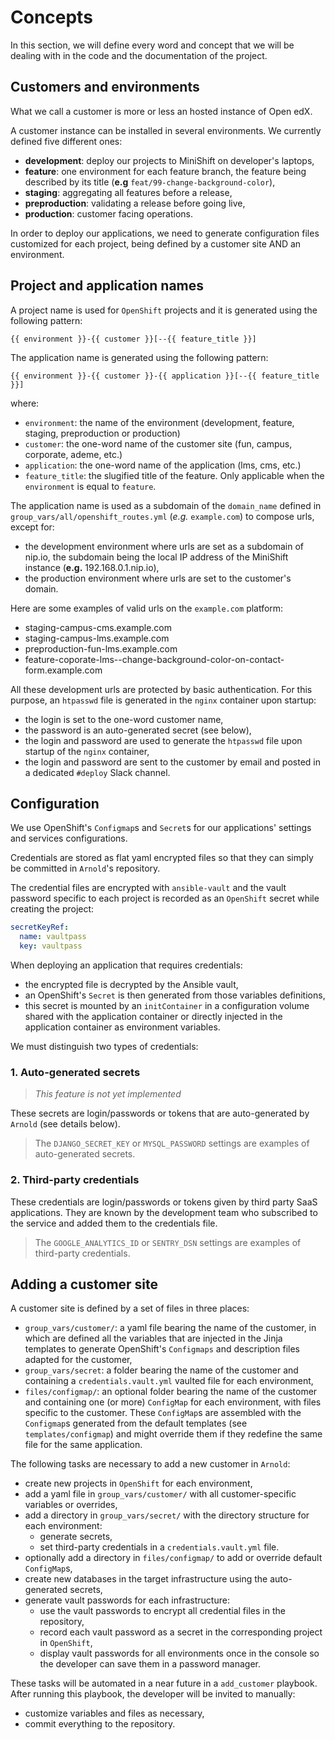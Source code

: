 # Concepts

In this section, we will define every word and concept that we will be dealing
with in the code and the documentation of the project.

## Customers and environments

What we call a customer is more or less an hosted instance of Open edX.

A customer instance can be installed in several environments. We currently
defined five different ones:

* **development**: deploy our projects to MiniShift on developer's laptops,
* **feature**: one environment for each feature branch, the feature being
  described by its title (**e.g** `feat/99-change-background-color`),
* **staging**: aggregating all features before a release,
* **preproduction**: validating a release before going live,
* **production**: customer facing operations.

In order to deploy our applications, we need to generate configuration files
customized for each project, being defined by a customer site AND an
environment.

## Project and application names

A project name is used for `OpenShift` projects and it is generated using the
following pattern:

    {{ environment }}-{{ customer }}[--{{ feature_title }}]

The application name is generated using the following pattern:

    {{ environment }}-{{ customer }}-{{ application }}[--{{ feature_title }}]

where:

* `environment`: the name of the environment (development, feature, staging,
  preproduction or production)
* `customer`: the one-word name of the customer site (fun, campus, corporate,
  ademe, etc.)
* `application`: the one-word name of the application (lms, cms, etc.)
* `feature_title`: the slugified title of the feature. Only applicable when the
  `environment` is equal to `feature`.

The application name is used as a subdomain of the `domain_name` defined in
`group_vars/all/openshift_routes.yml` (_e.g._ `example.com`) to compose urls,
except for:

* the development environment where urls are set as a subdomain of nip.io,
  the subdomain being the local IP address of the MiniShift instance
  (**e.g.** 192.168.0.1.nip.io),
* the production environment where urls are set to the customer's domain.

Here are some examples of valid urls on the `example.com` platform:

* staging-campus-cms.example.com
* staging-campus-lms.example.com
* preproduction-fun-lms.example.com
* feature-coporate-lms--change-background-color-on-contact-form.example.com

All these development urls are protected by basic authentication. For this
purpose, an `htpasswd` file is generated in the `nginx` container upon startup:

* the login is set to the one-word customer name,
* the password is an auto-generated secret (see below),
* the login and password are used to generate the `htpasswd` file upon startup
  of the `nginx` container,
* the login and password are sent to the customer by email and posted in a
  dedicated `#deploy` Slack channel.

## Configuration

We use OpenShift's `Configmap`s and `Secret`s for our applications' settings and
services configurations.

Credentials are stored as flat yaml encrypted files so that they can simply be
committed in `Arnold`'s repository.

The credential files are encrypted with `ansible-vault` and the vault password
specific to each project is recorded as an `OpenShift` secret while creating the
project:

```yaml
secretKeyRef:
  name: vaultpass
  key: vaultpass
```

When deploying an application that requires credentials:

* the encrypted file is decrypted by the Ansible vault,
* an OpenShift's `Secret` is then generated from those variables definitions,
* this secret is mounted by an `initContainer` in a configuration volume shared
  with the application container or directly injected in the application
  container as environment variables.

We must distinguish two types of credentials:

### 1. Auto-generated secrets

> _This feature is not yet implemented_

These secrets are login/passwords or tokens that are auto-generated by `Arnold`
(see details below).

> The `DJANGO_SECRET_KEY` or `MYSQL_PASSWORD` settings are examples of
> auto-generated secrets.

### 2. Third-party credentials

These credentials are login/passwords or tokens given by third party SaaS
applications. They are known by the development team who subscribed to the
service and added them to the credentials file.

> The `GOOGLE_ANALYTICS_ID` or `SENTRY_DSN` settings are examples of third-party
> credentials.

## Adding a customer site

A customer site is defined by a set of files in three places:

* `group_vars/customer/`: a yaml file bearing the name of the customer, in which
  are defined all the variables that are injected in the Jinja templates to
  generate OpenShift's `Configmaps` and description files adapted for the
  customer,
* `group_vars/secret`: a folder bearing the name of the customer and containing
  a `credentials.vault.yml` vaulted file for each environment,
* `files/configmap/`: an optional folder bearing the name of the customer and
  containing one (or more) `ConfigMap` for each environment, with files specific
  to the customer. These `ConfigMap`s are assembled with the `Configmap`s
  generated from the default templates (see `templates/configmap`) and might
  override them if they redefine the same file for the same application.

The following tasks are necessary to add a new customer in `Arnold`:

* create new projects in `OpenShift` for each environment,
* add a yaml file in `group_vars/customer/` with all customer-specific variables
  or overrides,
* add a directory in `group_vars/secret/` with the directory structure for each
  environment:
  * generate secrets,
  * set third-party credentials in a `credentials.vault.yml` file.
* optionally add a directory in `files/configmap/` to add or override default
  `ConfigMap`s,
* create new databases in the target infrastructure using the auto-generated
  secrets,
* generate vault passwords for each infrastructure:
  * use the vault passwords to encrypt all credential files in the repository,
  * record each vault password as a secret in the corresponding project in
    `OpenShift`,
  * display vault passwords for all environments once in the console so the
    developer can save them in a password manager.

These tasks will be automated in a near future in a `add_customer` playbook.
After running this playbook, the developer will be invited to manually:

* customize variables and files as necessary,
* commit everything to the repository.
